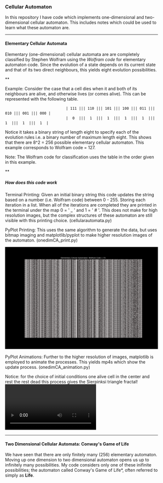 ### Cellular Automaton

In this repository I have code which implements one-dimensional and two-dimensional cellular automaton. This includes notes which could be used to learn what these automaton are. 

---

#### Elementary Cellular Automata

Elementary (one-dimensional) cellular automata are are completely classified by Stephen Wolfram using the *Wolfram code* for elementary automaton code. Since the evolution of a state depends on its current state and that of its two direct neighbours, this yields eight evolution possibilities.

**

Example: Consider the case that a cell dies when it and both of its neighbours are alive, and otherwise lives (or comes alive). This can be represented with the following table.  

                                | 111 ||| 110 ||| 101 ||| 100 ||| 011 ||| 010 ||| 001 ||| 000 |
                                |  0  |||  1  |||  1  |||  1  |||  1  |||  1  |||  1  |||  1  |

Notice it takes a binary string of length eight to specify each of the evolution rules i.e. a binary number of maximum length eight. This shows that there are 8^2 = 256 possible elementary cellular automaton. This example corresponds to Wolfram code = 127.

Note: The Wolfram code for classification uses the table in the order given in this example. 

**

##### How does this code work

Terminal Printing: Given an initial binary string this code updates the string based on a number (i.e. Wolfram code) between 0 - 255. Storing each iteration in a list. When all of the iterations are completed they are printed in the terminal under the map 0 = ' _ ' and 1 = ' # '. This does not make for high resolution images, but the complex structures of these automaton are still visible with this printing choice. (cellularautomata.py)

PyPlot Printing: This uses the same algorithm to generate the data, but uses bitmap imaging and matplotlib/pyplot to make higher resolution images of the automaton. (onedimCA_print.py)

![Elementary Automaton 73](https://github.com/epicurithmetic/automata/blob/master/CA73.png)

PyPlot Animations: Further to the higher resolution of images, matplotlib is employed to animate the processes. This yields mp4s which show the update process. (onedimCA_animation.py)

Notice: for the choice of initial conditions one alive cell in the center and rest the rest dead this process gives the Sierpinksi triangle fractal! ![Elementary Automaton 90](https://github.com/epicurithmetic/automata/blob/master/elementary%20automata%20animations/CA_Rule90'.mp4)

---

#### Two Dimensional Cellular Automata: Conway's Game of Life

We have seen that there are only finitely many (256) elementary automaton. Moving up one dimension to two dimensional automaton opens us up to infinitely many possibilities. My code considers only one of these inifinite possibilities; the automaton called Conway's Game of Life*, often referred to simply as **Life**.



